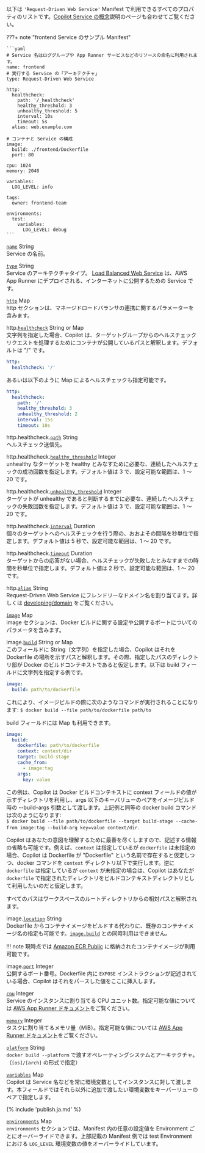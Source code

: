 以下は `'Request-Driven Web Service'` Manifest で利用できるすべてのプロパティのリストです。[Copilot Service の概念](../concepts/services.ja.md)説明のページも合わせてご覧ください。

???+ note "frontend Service のサンプル Manifest"

    ```yaml
    # Service 名はロググループや App Runner サービスなどのリソースの命名に利用されます。
    name: frontend
    # 実行する Service の「アーキテクチャ」
    type: Request-Driven Web Service

    http:
      healthcheck:
        path: '/_healthcheck'
        healthy_threshold: 3
        unhealthy_threshold: 5
        interval: 10s
        timeout: 5s
      alias: web.example.com

    # コンテナと Service の構成
    image:
      build: ./frontend/Dockerfile
      port: 80

    cpu: 1024
    memory: 2048

    variables:
      LOG_LEVEL: info
    
    tags:
      owner: frontend-team

    environments:
      test:
        variables:
          LOG_LEVEL: debug
    ```

<a id="name" href="#name" class="field">`name`</a> <span class="type">String</span>  
Service の名前。

<div class="separator"></div>

<a id="type" href="#type" class="field">`type`</a> <span class="type">String</span>  
Service のアーキテクチャタイプ。 [Load Balanced Web Service](../concepts/services.ja.md#request-driven-web-service) は、AWS App Runner にデプロイされる、インターネットに公開するための Service です。

<div class="separator"></div>

<a id="http" href="#http" class="field">`http`</a> <span class="type">Map</span>  
http セクションは、マネージドロードバランサの連携に関するパラメーターを含みます。

<span class="parent-field">http.</span><a id="http-healthcheck" href="#http-healthcheck" class="field">`healthcheck`</a> <span class="type">String or Map</span>  
文字列を指定した場合、Copilot は、ターゲットグループからのヘルスチェックリクエストを処理するためにコンテナが公開しているパスと解釈します。デフォルトは "/" です。
```yaml
http:
  healthcheck: '/'
```
あるいは以下のように Map によるヘルスチェックも指定可能です。
```yaml
http:
  healthcheck:
    path: '/'
    healthy_threshold: 3
    unhealthy_threshold: 2
    interval: 15s
    timeout: 10s
```

<span class="parent-field">http.healthcheck.</span><a id="http-healthcheck-path" href="#http-healthcheck-path" class="field">`path`</a> <span class="type">String</span>  
ヘルスチェック送信先。

<span class="parent-field">http.healthcheck.</span><a id="http-healthcheck-healthy-threshold" href="#http-healthcheck-healthy-threshold" class="field">`healthy_threshold`</a> <span class="type">Integer</span>  
unhealthy なターゲットを healthy とみなすために必要な、連続したヘルスチェックの成功回数を指定します。デフォルト値は 3 で、設定可能な範囲は、1 〜 20 です。

<span class="parent-field">http.healthcheck.</span><a id="http-healthcheck-unhealthy-threshold" href="#http-healthcheck-unhealthy-threshold" class="field">`unhealthy_threshold`</a> <span class="type">Integer</span>  
ターゲットが unhealthy であると判断するまでに必要な、連続したヘルスチェックの失敗回数を指定します。デフォルト値は 3 で、設定可能な範囲は、1 〜 20 です。

<span class="parent-field">http.healthcheck.</span><a id="http-healthcheck-interval" href="#http-healthcheck-interval" class="field">`interval`</a> <span class="type">Duration</span>  
個々のターゲットへのヘルスチェックを行う際の、おおよその間隔を秒単位で指定します。デフォルト値は 5 秒で、設定可能な範囲は、1 〜 20 です。

<span class="parent-field">http.healthcheck.</span><a id="http-healthcheck-timeout" href="#http-healthcheck-timeout" class="field">`timeout`</a> <span class="type">Duration</span>  
ターゲットからの応答がない場合、ヘルスチェックが失敗したとみなすまでの時間を秒単位で指定します。デフォルト値は 2 秒で、設定可能な範囲は、1 〜 20 です。

<span class="parent-field">http.</span><a id="http-alias" href="#http-alias" class="field">`alias`</a> <span class="type">String</span>  
Request-Driven Web Service にフレンドリーなドメイン名を割り当てます。詳しくは [developing/domain](../developing/domain.ja.md##request-driven-web-service) をご覧ください。

<div class="separator"></div>

<a id="image" href="#image" class="field">`image`</a> <span class="type">Map</span>  
image セクションは、Docker ビルドに関する設定や公開するポートについてのパラメータを含みます。

<span class="parent-field">image.</span><a id="image-build" href="#image-build" class="field">`build`</a> <span class="type">String or Map</span>  
このフィールドに String（文字列）を指定した場合、Copilot はそれを Dockerfile の場所を示すパスと解釈します。その際、指定したパスのディレクトリ部が Docker のビルドコンテキストであると仮定します。以下は build フィールドに文字列を指定する例です。
```yaml
image:
  build: path/to/dockerfile
```
これにより、イメージビルドの際に次のようなコマンドが実行されることになります: `$ docker build --file path/to/dockerfile path/to`

build フィールドには Map も利用できます。
```yaml
image:
  build:
    dockerfile: path/to/dockerfile
    context: context/dir
    target: build-stage
    cache_from:
      - image:tag
    args:
      key: value
```
この例は、Copilot は Docker ビルドコンテキストに context フィールドの値が示すディレクトリを利用し、args 以下のキーバリューのペアをイメージビルド時の --build-args 引数として渡します。上記例と同等の docker build コマンドは次のようになります:  
`$ docker build --file path/to/dockerfile --target build-stage --cache-from image:tag --build-arg key=value context/dir`.

Copilot はあなたの意図を理解するために最善を尽くしますので、記述する情報の省略も可能です。例えば、`context` は指定しているが `dockerfile` は未指定の場合、Copilot は Dockerfile が "Dockerfile" という名前で存在すると仮定しつつ、docker コマンドを `context` ディレクトリ以下で実行します。逆に `dockerfile` は指定しているが `context` が未指定の場合は、Copilot はあなたが `dockerfile` で指定されたディレクトリをビルドコンテキストディレクトリとして利用したいのだと仮定します。

すべてのパスはワークスペースのルートディレクトリからの相対パスと解釈されます。

<span class="parent-field">image.</span><a id="image-location" href="#image-location" class="field">`location`</a> <span class="type">String</span>  
Dockerfile からコンテナイメージをビルドする代わりに、既存のコンテナイメージ名の指定も可能です。[`image.build`](#image-build) との同時利用はできません。

!!! note
    現時点では [Amazon ECR Public](https://docs.aws.amazon.com/ja_jp/AmazonECR/latest/public/public-repositories.html) に格納されたコンテナイメージが利用可能です。

<span class="parent-field">image.</span><a id="image-port" href="#image-port" class="field">`port`</a> <span class="type">Integer</span>  
公開するポート番号。Dockerfile 内に `EXPOSE` インストラクションが記述されている場合、Copilot はそれをパースした値をここに挿入します。

<div class="separator"></div>  

<a id="cpu" href="#cpu" class="field">`cpu`</a> <span class="type">Integer</span>  
Service のインスタンスに割り当てる CPU ユニット数。指定可能な値については [AWS App Runner ドキュメント](https://docs.aws.amazon.com/ja_jp/apprunner/latest/api/API_InstanceConfiguration.html#apprunner-Type-InstanceConfiguration-Cpu)をご覧ください。

<div class="separator"></div>

<a id="memory" href="#memory" class="field">`memory`</a> <span class="type">Integer</span>  
タスクに割り当てるメモリ量（MiB）。指定可能な値については [AWS App Runner ドキュメント](https://docs.aws.amazon.com/ja_jp/apprunner/latest/api/API_InstanceConfiguration.html#apprunner-Type-InstanceConfiguration-Memory)をご覧ください。

<div class="separator"></div>

<a id="platform" href="#platform" class="field">`platform`</a> <span class="type">String</span>  
`docker build --platform` で渡すオペレーティングシステムとアーキテクチャ。（`[os]/[arch]` の形式で指定）

<div class="separator"></div>

<a id="variables" href="#variables" class="field">`variables`</a> <span class="type">Map</span>  
Copilot は Service 名などを常に環境変数としてインスタンスに対して渡します。本フィールドではそれら以外に追加で渡したい環境変数をキーバーリューのペアで指定します。

{% include 'publish.ja.md' %}

<div class="separator"></div>

<a id="environments" href="#environments" class="field">`environments`</a> <span class="type">Map</span>  
`environments` セクションでは、Manifest 内の任意の設定値を Environment ごとにオーバーライドできます。上部記載の Manifest 例では test Environment における `LOG_LEVEL` 環境変数の値をオーバーライドしています。

